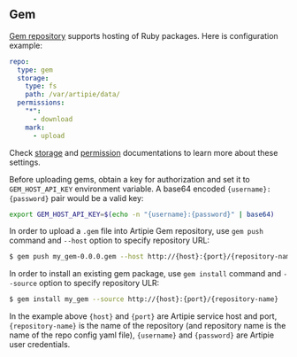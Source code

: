 ## Gem

[Gem repository](https://rubygems.org/) supports hosting of Ruby packages. Here is configuration example:
```yaml
repo:
  type: gem
  storage:
    type: fs
    path: /var/artipie/data/
  permissions:
    "*":
      - download
    mark:
      - upload
```
Check
[storage](./Configuration-Storage) and [permission](./Configuration-Repository-Permissions)
documentations to learn more about these settings.

Before uploading gems, obtain a key for authorization and set it to `GEM_HOST_API_KEY` environment variable. 
A base64 encoded `{username}:{password}` pair would be a valid key:
```bash
export GEM_HOST_API_KEY=$(echo -n "{username}:{password}" | base64)
```
In order to upload a `.gem` file into Artipie Gem repository, use `gem push` command and 
`--host` option to specify repository URL:
```bash
$ gem push my_gem-0.0.0.gem --host http://{host}:{port}/{repository-name}
```
In order to install an existing gem package, use `gem install` command and `--source` option to 
specify repository ULR:
```bash
$ gem install my_gem --source http://{host}:{port}/{repository-name}
```

In the example above `{host}` and `{port}` are Artipie service host and port, `{repository-name}`
is the name of the repository (and repository name is the name of the repo config yaml file),
`{username}` and `{password}` are Artipie user credentials.